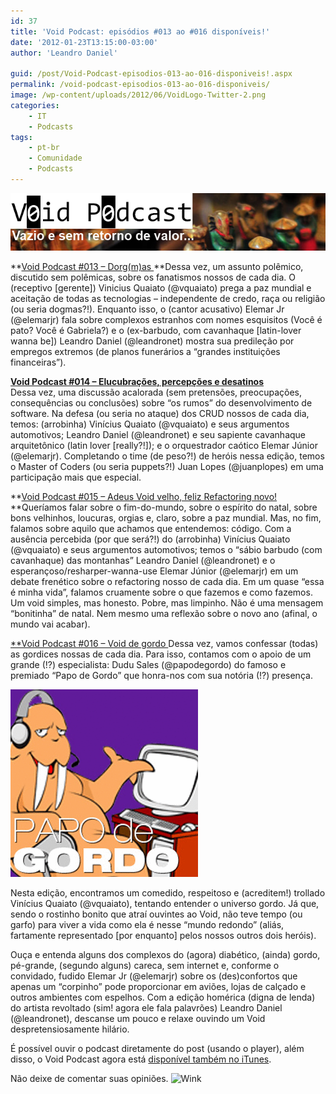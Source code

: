 ```yaml
---
id: 37
title: 'Void Podcast: episódios #013 ao #016 disponíveis!'
date: '2012-01-23T13:15:00-03:00'
author: 'Leandro Daniel'

guid: /post/Void-Podcast-episodios-013-ao-016-disponiveis!.aspx
permalink: /void-podcast-episodios-013-ao-016-disponiveis/
image: /wp-content/uploads/2012/06/VoidLogo-Twitter-2.png
categories:
    - IT
    - Podcasts
tags:
    - pt-br
    - Comunidade
    - Podcasts
---
```


![](/assets/pics/VoidBanner.png)

**[Void Podcast #013 – Dorg(m)as  ](https://voidpodcast.wordpress.com/2011/11/15/void-podcast-013-dorgmas/)**Dessa vez, um assunto polêmico, discutido sem polêmicas, sobre os fanatismos nossos de cada dia. O (receptivo \[gerente\]) Vinicius Quaiato (@vquaiato) prega a paz mundial e aceitação de todas as tecnologias – independente de credo, raça ou religião (ou seria dogmas?!). Enquanto isso, o (cantor acusativo) Elemar Jr (@elemarjr) fala sobre complexos estranhos com nomes esquisitos (Você é pato? Você é Gabriela?) e o (ex-barbudo, com cavanhaque \[latin-lover wanna be\]) Leandro Daniel (@leandronet) mostra sua predileção por empregos extremos (de planos funerários a “grandes instituições financeiras”).

**[Void Podcast #014 – Elucubrações, percepções e desatinos](https://voidpodcast.wordpress.com/2011/11/19/void-podcast-014-elucubracoes-percepcoes-e-desatinos/)**  
Dessa vez, uma discussão acalorada (sem pretensões, preocupações, consequências ou conclusões) sobre “os rumos” do desenvolvimento de software. Na defesa (ou seria no ataque) dos CRUD nossos de cada dia, temos: (arrobinha) Vinícius Quaiato (@vquaiato) e seus argumentos automotivos; Leandro Daniel (@leandronet) e seu sapiente cavanhaque arquitetônico (latin lover \[really?!\]); e o orquestrador caótico Elemar Júnior (@elemarjr). Completando o time (de peso?!) de heróis nessa edição, temos o Master of Coders (ou seria puppets?!) Juan Lopes (@juanplopes) em uma participação mais que especial.

**[Void Podcast #015 – Adeus Void velho, feliz Refactoring novo!  ](https://voidpodcast.wordpress.com/2011/12/30/void-podcast-015-adeus-void-velho-feliz-refactoring-novo/)**Queríamos falar sobre o fim-do-mundo, sobre o espírito do natal, sobre bons velhinhos, loucuras, orgias e, claro, sobre a paz mundial. Mas, no fim, falamos sobre aquilo que achamos que entendemos: código. Com a ausência percebida (por que será?!) do (arrobinha) Vinícius Quaiato (@vquaiato) e seus argumentos automotivos; temos o “sábio barbudo (com cavanhaque) das montanhas” Leandro Daniel (@leandronet) e o esperançoso/resharper-wanna-use Elemar Júnior (@elemarjr) em um debate frenético sobre o refactoring nosso de cada dia. Em um quase “essa é minha vida”, falamos cruamente sobre o que fazemos e como fazemos. Um void simples, mas honesto. Pobre, mas limpinho. Não é uma mensagem “bonitinha” de natal. Nem mesmo uma reflexão sobre o novo ano (afinal, o mundo vai acabar).

[**Void Podcast #016 – Void de gordo  ](https://voidpodcast.wordpress.com/2012/01/14/void-podcast-016-void-de-gordo/)Dessa vez, vamos confessar (todas) as gordices nossas de cada dia. Para isso, contamos com o apoio de um grande (!?) especialista: Dudu Sales (@papodegordo) do famoso e premiado “Papo de Gordo” que honra-nos com sua notória (!?) presença.

![](/assets/pics/podcastimage_136960.gif)

Nesta edição, encontramos um comedido, respeitoso e (acreditem!) trollado Vinícius Quaiato (@vquaiato), tentando entender o universo gordo. Já que, sendo o rostinho bonito que atraí ouvintes ao Void, não teve tempo (ou garfo) para viver a vida como ela é nesse “mundo redondo” (aliás, fartamente representado \[por enquanto\] pelos nossos outros dois heróis).

Ouça e entenda alguns dos complexos do (agora) diabético, (ainda) gordo, pé-grande, (segundo alguns) careca, sem internet e, conforme o convidado, fudido Elemar Jr (@elemarjr) sobre os (des)confortos que apenas um “corpinho” pode proporcionar em aviões, lojas de calçado e outros ambientes com espelhos. Com a edição homérica (digna de lenda) do artista revoltado (sim! agora ele fala palavrões) Leandro Daniel (@leandronet), descanse um pouco e relaxe ouvindo um Void despretensiosamente hilário.

É possível ouvir o podcast diretamente do post (usando o player), além disso, o Void Podcast agora está [disponível também no iTunes](http://itunes.apple.com/br/podcast/void-podcast/id443186480).

Não deixe de comentar suas opiniões. ![Wink](http://www.leandrodaniel.com/editors/tiny_mce_3_4_3_1/plugins/emotions/img/smiley-wink.gif "Wink")
